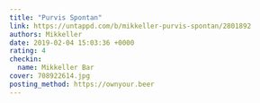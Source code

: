 ```yaml
---
title: "Purvis Spontan"
link: https://untappd.com/b/mikkeller-purvis-spontan/2801892
authors: Mikkeller
date: 2019-02-04 15:03:36 +0000
rating: 4
checkin:
  name: Mikkeller Bar
cover: 708922614.jpg
posting_method: https://ownyour.beer
---
```

